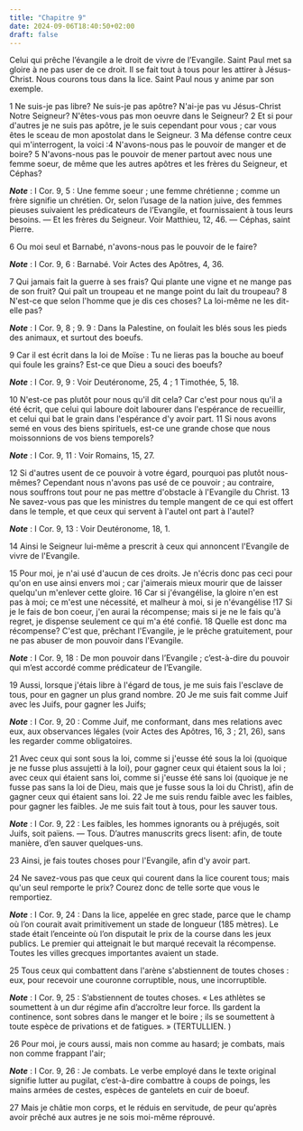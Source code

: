 ```yaml
---
title: "Chapitre 9"
date: 2024-09-06T18:40:50+02:00
draft: false
---
```



Celui qui prêche l’évangile a le droit de vivre de l’Evangile.
Saint Paul met sa gloire à ne pas user de ce droit.
Il se fait tout à tous pour les attirer à Jésus-Christ.
Nous courons tous dans la lice.
Saint Paul nous y anime par son exemple.


1 Ne suis-je pas libre? Ne suis-je pas apôtre? N'ai-je pas vu Jésus-Christ Notre Seigneur? N'êtes-vous pas mon oeuvre dans le Seigneur? 2 Et si pour d'autres je ne suis pas apôtre, je le suis cependant pour vous ; car vous êtes le sceau de mon apostolat dans le Seigneur. 3 Ma défense contre ceux qui m'interrogent, la voici :4 N'avons-nous pas le pouvoir de manger et de boire? 5 N'avons-nous pas le pouvoir de mener partout avec nous une femme soeur, de même que les autres apôtres et les frères du Seigneur, et Céphas?

***Note*** :  I Cor. 9, 5 : Une femme soeur ; une femme chrétienne ; comme un frère signifie un chrétien. Or, selon l’usage de la nation juive, des femmes pieuses suivaient les prédicateurs de l’Evangile, et fournissaient à tous leurs besoins. ― Et les frères du Seigneur. Voir Matthieu, 12, 46. ― Céphas, saint Pierre.

6 Ou moi seul et Barnabé, n'avons-nous pas le pouvoir de le faire?

***Note*** :  I Cor. 9, 6 : Barnabé. Voir Actes des Apôtres, 4, 36.

7 Qui jamais fait la guerre à ses frais? Qui plante une vigne et ne mange pas de son fruit? Qui paît un troupeau et ne mange point du lait du troupeau? 8 N'est-ce que selon l'homme que je dis ces choses? La loi-même ne les dit-elle pas?

***Note*** :  I Cor. 9, 8 ; 9. 9 : Dans la Palestine, on foulait les blés sous les pieds des animaux, et surtout des boeufs.

9 Car il est écrit dans la loi de Moïse : Tu ne lieras pas la bouche au boeuf qui foule les grains? Est-ce que Dieu a souci des boeufs?

***Note*** :  I Cor. 9, 9 : Voir Deutéronome, 25, 4 ; 1 Timothée, 5, 18.

10 N'est-ce pas plutôt pour nous qu'il dit cela? Car c'est pour nous qu'il a été écrit, que celui qui laboure doit labourer dans l'espérance de recueillir, et celui qui bat le grain dans l'espérance d'y avoir part. 11 Si nous avons semé en vous des biens spirituels, est-ce une grande chose que nous moissonnions de vos biens temporels?

***Note*** :  I Cor. 9, 11 : Voir Romains, 15, 27.

12 Si d'autres usent de ce pouvoir à votre égard, pourquoi pas plutôt nous-mêmes? Cependant nous n'avons pas usé de ce pouvoir ; au contraire, nous souffrons tout pour ne pas mettre d'obstacle à l'Evangile du Christ. 13 Ne savez-vous pas que les ministres du temple mangent de ce qui est offert dans le temple, et que ceux qui servent à l'autel ont part à l'autel?

***Note*** :  I Cor. 9, 13 : Voir Deutéronome, 18, 1.

14 Ainsi le Seigneur lui-même a prescrit à ceux qui annoncent l'Evangile de vivre de l'Evangile.


15 Pour moi, je n'ai usé d'aucun de ces droits. Je n'écris donc pas ceci pour qu'on en use ainsi envers moi ; car j'aimerais mieux mourir que de laisser quelqu'un m'enlever cette gloire. 16 Car si j'évangélise, la gloire n'en est pas à moi; ce m'est une nécessité, et malheur à moi, si je n'évangélise !17 Si je le fais de bon coeur, j'en aurai la récompense; mais si je ne le fais qu'à regret, je dispense seulement ce qui m'a été confié. 18 Quelle est donc ma récompense? C'est que, prêchant l'Evangile, je le prêche gratuitement, pour ne pas abuser de mon pouvoir dans l'Evangile.

***Note*** :  I Cor. 9, 18 : De mon pouvoir dans l’Evangile ; c’est-à-dire du pouvoir qui m’est accordé comme prédicateur de l’Evangile.


19 Aussi, lorsque j'étais libre à l'égard de tous, je me suis fais l'esclave de tous, pour en gagner un plus grand nombre. 20 Je me suis fait comme Juif avec les Juifs, pour gagner les Juifs;

***Note*** :  I Cor. 9, 20 : Comme Juif, me conformant, dans mes relations avec eux, aux observances légales (voir Actes des Apôtres, 16, 3 ; 21, 26), sans les regarder comme obligatoires.

21 Avec ceux qui sont sous la loi, comme si j'eusse été sous la loi (quoique je ne fusse plus assujetti à la loi), pour gagner ceux qui étaient sous la loi ; avec ceux qui étaient sans loi, comme si j'eusse été sans loi (quoique je ne fusse pas sans la loi de Dieu, mais que je fusse sous la loi du Christ), afin de gagner ceux qui étaient sans loi. 22 Je me suis rendu faible avec les faibles, pour gagner les faibles. Je me suis fait tout à tous, pour les sauver tous.

***Note*** :  I Cor. 9, 22 : Les faibles, les hommes ignorants ou à préjugés, soit Juifs, soit païens. ― Tous. D’autres manuscrits grecs lisent: afin, de toute manière, d’en sauver quelques-uns.

23 Ainsi, je fais toutes choses pour l'Evangile, afin d'y avoir part.


24 Ne savez-vous pas que ceux qui courent dans la lice courent tous; mais qu'un seul remporte le prix? Courez donc de telle sorte que vous le remportiez.

***Note*** :  I Cor. 9, 24 : Dans la lice, appelée en grec stade, parce que le champ où l’on courait avait primitivement un stade de longueur (185 mètres). Le stade était l’enceinte où l’on disputait le prix de la course dans les jeux publics. Le premier qui atteignait le but marqué recevait la récompense. Toutes les villes grecques importantes avaient un stade.

25 Tous ceux qui combattent dans l'arène s'abstiennent de toutes choses : eux, pour recevoir une couronne corruptible, nous, une incorruptible.

***Note*** :  I Cor. 9, 25 : S’abstiennent de toutes choses. « Les athlètes se soumettent à un dur régime afin d’accroître leur force. Ils gardent la continence, sont sobres dans le manger et le boire ; ils se soumettent à toute espèce de privations et de fatigues. » (TERTULLIEN. )

26 Pour moi, je cours aussi, mais non comme au hasard; je combats, mais non comme frappant l'air;

***Note*** :  I Cor. 9, 26 : Je combats. Le verbe employé dans le texte original signifie lutter au pugilat, c’est-à-dire combattre à coups de poings, les mains armées de cestes, espèces de gantelets en cuir de boeuf.

27 Mais je châtie mon corps, et le réduis en servitude, de peur qu'après avoir prêché aux autres je ne sois moi-même réprouvé.

